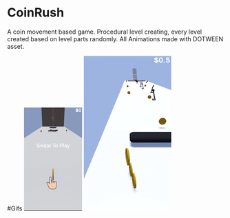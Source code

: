 # CoinRush

A coin movement based game.
Procedural level creating, every level created based on level parts randomly.
All Animations made with DOTWEEN asset.


#Gifs
![](https://github.com/ydag0/CoinRush/blob/main/gifs/CoinRushG2.gif)
![](https://github.com/ydag0/CoinRush/blob/main/gifs/CoinrushG.gif)
